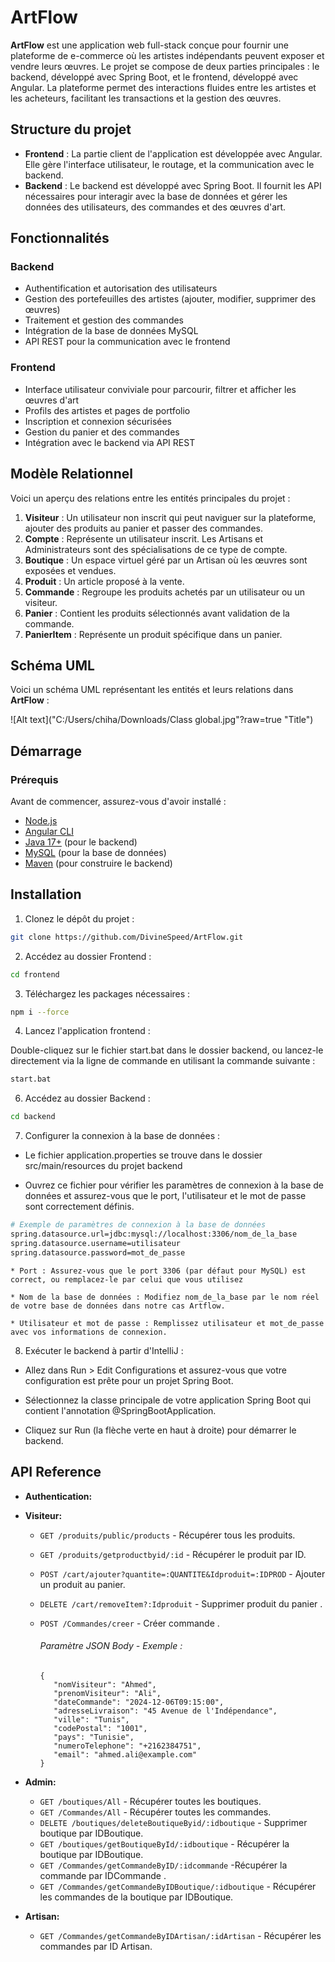 # ArtFlow

**ArtFlow** est une application web full-stack conçue pour fournir une plateforme de e-commerce où les artistes indépendants peuvent exposer et vendre leurs œuvres. Le projet se compose de deux parties principales : le backend, développé avec Spring Boot, et le frontend, développé avec Angular. La plateforme permet des interactions fluides entre les artistes et les acheteurs, facilitant les transactions et la gestion des œuvres.


## Structure du projet

- **Frontend** : La partie client de l'application est développée avec Angular. Elle gère l'interface utilisateur, le routage, et la communication avec le backend.
- **Backend** : Le backend est développé avec Spring Boot. Il fournit les API nécessaires pour interagir avec la base de données et gérer les données des utilisateurs, des commandes et des œuvres d'art.

## Fonctionnalités


### Backend

- Authentification et autorisation des utilisateurs
- Gestion des portefeuilles des artistes (ajouter, modifier, supprimer des œuvres)
- Traitement et gestion des commandes
- Intégration de la base de données MySQL
- API REST pour la communication avec le frontend

### Frontend

- Interface utilisateur conviviale pour parcourir, filtrer et afficher les œuvres d'art
- Profils des artistes et pages de portfolio
- Inscription et connexion sécurisées
- Gestion du panier et des commandes
- Intégration avec le backend via API REST







## Modèle Relationnel

Voici un aperçu des relations entre les entités principales du projet :

1. **Visiteur** : Un utilisateur non inscrit qui peut naviguer sur la plateforme, ajouter des produits au panier et passer des commandes.
2. **Compte** : Représente un utilisateur inscrit. Les Artisans et Administrateurs sont des spécialisations de ce type de compte.
3. **Boutique** : Un espace virtuel géré par un Artisan où les œuvres sont exposées et vendues.
4. **Produit** : Un article proposé à la vente.
5. **Commande** : Regroupe les produits achetés par un utilisateur ou un visiteur.
6. **Panier** : Contient les produits sélectionnés avant validation de la commande.
7. **PanierItem** : Représente un produit spécifique dans un panier.



## Schéma UML

Voici un schéma UML représentant les entités et leurs relations dans **ArtFlow** :

![Alt text]("C:/Users/chiha/Downloads/Class global.jpg"?raw=true "Title")


## Démarrage


### Prérequis

Avant de commencer, assurez-vous d'avoir installé :

- [Node.js](https://nodejs.org/)
- [Angular CLI](https://angular.io/cli)
- [Java 17+](https://adoptopenjdk.net/) (pour le backend)
- [MySQL](https://dev.mysql.com/downloads/) (pour la base de données)
- [Maven](https://maven.apache.org/) (pour construire le backend)


















## Installation

1. Clonez le dépôt du projet :

```bash
git clone https://github.com/DivineSpeed/ArtFlow.git 
```

2. Accédez au dossier Frontend :
```bash
cd frontend
```
3. Téléchargez les packages nécessaires :
```bash
npm i --force
```

4. Lancez l'application frontend :

Double-cliquez sur le fichier start.bat dans le dossier backend, ou lancez-le directement via la ligne de commande en utilisant la commande suivante :
```bash
start.bat
```

6. Accédez au dossier Backend :
```bash
cd backend
```
7. Configurer la connexion à la base de données :
* Le fichier application.properties se trouve dans le dossier src/main/resources du projet backend

* Ouvrez ce fichier pour vérifier les paramètres de connexion à la base de données et assurez-vous que le port, l'utilisateur et le mot de passe sont correctement définis.

```bash
# Exemple de paramètres de connexion à la base de données
spring.datasource.url=jdbc:mysql://localhost:3306/nom_de_la_base
spring.datasource.username=utilisateur
spring.datasource.password=mot_de_passe
```
`* Port : Assurez-vous que le port 3306 (par défaut pour MySQL) est correct, ou remplacez-le par celui que vous utilisez`

`* Nom de la base de données : Modifiez nom_de_la_base par le nom réel de votre base de données dans notre cas Artflow.`

`* Utilisateur et mot de passe : Remplissez utilisateur et mot_de_passe avec vos informations de connexion.`



8. Exécuter le backend à partir d'IntelliJ : 

* Allez dans Run > Edit Configurations et assurez-vous que votre configuration est prête pour un projet Spring Boot.

* Sélectionnez la classe principale de votre application Spring Boot qui contient l'annotation @SpringBootApplication.

* Cliquez sur Run (la flèche verte en haut à droite) pour démarrer le backend.
    
## API Reference



- **Authentication:**

 

- **Visiteur:**

  - `GET /produits/public/products` - Récupérer tous les produits. 
  - `GET /produits/getproductbyid/:id` - Récupérer le produit par ID.
  - `POST /cart/ajouter?quantite=:QUANTITE&Idproduit=:IDPROD` - Ajouter un produit au panier.
  - `DELETE /cart/removeItem?:Idproduit` - Supprimer produit du panier .
   - `POST /Commandes/creer` - Créer commande . 
      ###### Paramètre JSON Body - Exemple :  
        
         {
            "nomVisiteur": "Ahmed",
            "prenomVisiteur": "Ali",
            "dateCommande": "2024-12-06T09:15:00",
            "adresseLivraison": "45 Avenue de l'Indépendance",
            "ville": "Tunis",
            "codePostal": "1001",
            "pays": "Tunisie",
            "numeroTelephone": "+2162384751",
            "email": "ahmed.ali@example.com"
         } 


    



- **Admin:**

  - `GET /boutiques/All` - Récupérer toutes les boutiques.
  - `GET /Commandes/All` - Récupérer toutes les commandes.
  - `DELETE /boutiques/deleteBoutiqueByid/:idboutique` - Supprimer boutique par IDBoutique.
  - `GET /boutiques/getBoutiqueById/:idboutique` - Récupérer la boutique par IDBoutique.
  - `GET /Commandes/getCommandeByID/:idcommande` -Récupérer la commande par IDCommande .
   - `GET /Commandes/getCommandeByIDBoutique/:idboutique` - Récupérer les commandes de la boutique par IDBoutique.

  

- **Artisan:**
  - `GET /Commandes/getCommandeByIDArtisan/:idArtisan` - Récupérer les commandes par ID Artisan.
 





